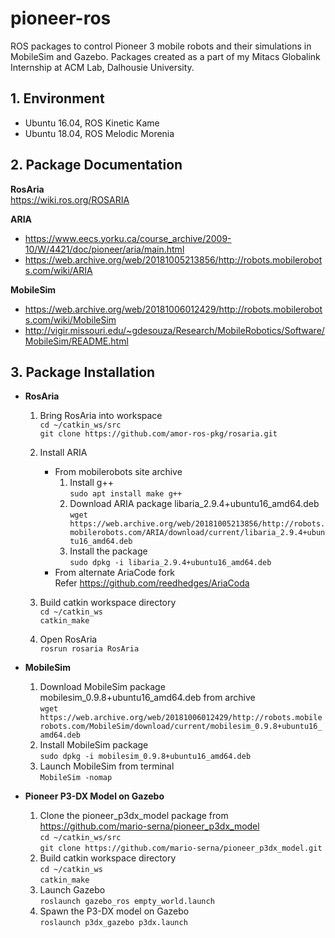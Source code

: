 # pioneer-ros
ROS packages to control Pioneer 3 mobile robots and their simulations in MobileSim and Gazebo. Packages created as a part of my Mitacs Globalink Internship at ACM Lab, Dalhousie University.

## 1. Environment
- Ubuntu 16.04, ROS Kinetic Kame 
- Ubuntu 18.04, ROS Melodic Morenia 
  
## 2. Package Documentation

**RosAria**  
https://wiki.ros.org/ROSARIA 
  
**ARIA**  
- https://www.eecs.yorku.ca/course_archive/2009-10/W/4421/doc/pioneer/aria/main.html 
- https://web.archive.org/web/20181005213856/http://robots.mobilerobots.com/wiki/ARIA 

**MobileSim** 
- https://web.archive.org/web/20181006012429/http://robots.mobilerobots.com/wiki/MobileSim 
- http://vigir.missouri.edu/~gdesouza/Research/MobileRobotics/Software/MobileSim/README.html 

## 3. Package Installation

- **RosAria**  
	1. Bring RosAria into workspace  
    `cd ~/catkin_ws/src`  
    `git clone https://github.com/amor-ros-pkg/rosaria.git`  
  2. Install ARIA
  
	  - From mobilerobots site archive  
		  1.  Install g++  
		 `sudo apt install make g++`  
		 2.  Download ARIA package libaria_2.9.4+ubuntu16_amd64.deb
		      `wget https://web.archive.org/web/20181005213856/http://robots.mobilerobots.com/ARIA/download/current/libaria_2.9.4+ubuntu16_amd64.deb`
		 3. Install the package  
		 `sudo dpkg -i libaria_2.9.4+ubuntu16_amd64.deb`
	  - From  alternate AriaCode fork  
	  Refer https://github.com/reedhedges/AriaCoda  
  3. Build catkin workspace directory  
    `cd ~/catkin_ws`  
    `catkin_make`  
  4. Open RosAria  
    `rosrun rosaria RosAria`
    

- **MobileSim**   
	1. Download MobileSim package  mobilesim_0.9.8+ubuntu16_amd64.deb from archive  
	`wget https://web.archive.org/web/20181006012429/http://robots.mobilerobots.com/MobileSim/download/current/mobilesim_0.9.8+ubuntu16_amd64.deb`  
	2. Install MobileSim package  
	`sudo dpkg -i mobilesim_0.9.8+ubuntu16_amd64.deb`
	3. Launch MobileSim from terminal  
	`MobileSim -nomap`  
	
- **Pioneer P3-DX Model on Gazebo**  
	1.  Clone the pioneer_p3dx_model package from  https://github.com/mario-serna/pioneer_p3dx_model  
	`cd ~/catkin_ws/src`  
	`git clone https://github.com/mario-serna/pioneer_p3dx_model.git`  
	2.  Build catkin workspace directory  
	`cd ~/catkin_ws`  
	`catkin_make`  
	3.  Launch Gazebo  
	`roslaunch gazebo_ros empty_world.launch`  
	4.  Spawn the P3-DX model on Gazebo  
	`roslaunch p3dx_gazebo p3dx.launch`
